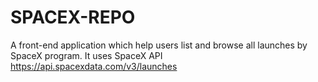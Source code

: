 # SPACEX-REPO
A front-end application which help users list and browse all launches by SpaceX program. It uses SpaceX API https://api.spacexdata.com/v3/launches
